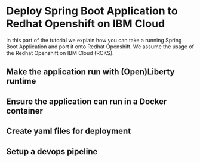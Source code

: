 # Deploy Spring Boot Application to Redhat Openshift on IBM Cloud
In this part of the tutorial we explain how you can take a running Spring Boot Application and port it onto Redhat Openshift. We assume the usage of the Redhat Openshift on IBM Cloud (ROKS).

## Make the application run with (Open)Liberty runtime

## Ensure the application can run in a Docker container

## Create yaml files for deployment

## Setup a devops pipeline